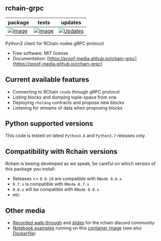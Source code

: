 
## rchain-grpc

| package | tests | updates |
| --- | --- | --- |
| [![image](https://img.shields.io/pypi/v/rchain-grpc.svg)](https://pypi.python.org/pypi/rchain-grpc) | [![image](https://travis-ci.com/proof-media/rchain-grpc.svg?branch=master)](https://travis-ci.com/proof-media/rchain-grpc) | [![Updates](https://pyup.io/repos/github/proof-media/rchain-grpc/shield.svg)](https://pyup.io/repos/github/proof-media/rchain-grpc/)

Python3 client for RChain nodes gRPC protocol

*   Free software: MIT license
*   Documentation: [https://proof-media.github.io/rchain-grpc](https://proof-media.github.io/rchain-grpc)


## Current available features

*   Connecting to RChain `rnode` through gRPC protocol
*   Listing blocks and dumping tuple-space from one.
*   Deploying `rholang` contracts and propose new blocks
*   Listening for streams of data when proposing blocks


## Python supported versions

This code is tested on latest `Python3.6` and `Python3.7` releases only.


## Compatibility with Rchain versions

Rchain is beeing developed as we speak, be careful on which version of this package you install:

* Releases <= `0.0.10` are compatible with `RNode 0.6.x`
* `0.7.x` is compatible with `RNode 0.7.x`
* `0.8.x` will be compatible with `RNode 0.8.x`
* etc.


## Other media

*   [Recorded walk-through](youtu.be/H_pmVff7c3Q) and [slides](https://nbviewer.jupyter.org/format/slides/github/proof-media/rchain-notebook/blob/master/notebooks/walk-through.ipynb#/) for the rchain discord community
*   [Notebook examples](https://github.com/proof-media/rchain-notebook) running on this [container image](https://hub.docker.com/r/proofmedia/rchain-notebook/) (see also [Dockerfile](https://github.com/proof-media/rchain-notebook/tree/master/builds/notebooker))
